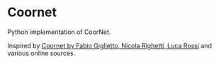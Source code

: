 # Coornet
Python implementation of CoorNet.

Inspired by [Coornet by Fabio Giglietto, Nicola Righetti, Luca Rossi](https://github.com/fabiogiglietto/CooRnet) and various online sources. 
